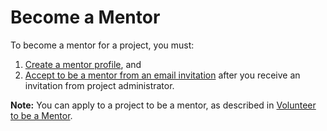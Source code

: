 # Become a Mentor

To become a mentor for a project, you must:

1. [Create a mentor profile](create-a-mentor-profile.md), and 
2. [Accept to be a mentor from an email invitation](accept-to-be-a-mentor-from-an-email-invitation.md) after you receive an invitation from project administrator.

**Note:** You can apply to a project to be a mentor, as described in [Volunteer to be a Mentor](../volunteer-to-be-a-mentor.md).

